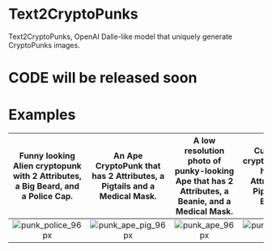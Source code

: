 # Text2CryptoPunks
Text2CryptoPunks, OpenAI Dalle-like model that uniquely generate CryptoPunks images.

# CODE will be released soon

# Examples

Funny looking Alien cryptopunk with 2 Attributes, a Big Beard, and a Police Cap.           |  An Ape CryptoPunk that has 2 Attributes, a Pigtails and a Medical Mask. | A low resolution photo of punky-looking Ape that has 2 Attributes, a Beanie, and a Medical Mask. | Cute Alien cryptopunk that has a 2 Attributes, a Pipe, and a Beanie.
:-------------------------:|:-------------------------:|:-------------------------:|:-------------------------:
![punk_police_96px](https://user-images.githubusercontent.com/13318497/130618487-790dc315-c033-4ba1-a82f-8b61a697b202.png) |  ![punk_ape_pig_96px](https://user-images.githubusercontent.com/13318497/130618553-9976d668-c383-406a-907c-ef337d713dcf.png) | ![punk_ape_96px](https://user-images.githubusercontent.com/13318497/130618846-ef676f3f-0370-45f1-87e0-301dd3d0873d.png) | ![punk_alien_96px](https://user-images.githubusercontent.com/13318497/130619058-ba1c61d3-acde-42d3-9ee3-d214b349df79.png)










